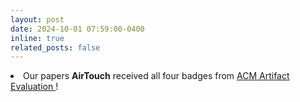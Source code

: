 ```yaml
---
layout: post
date: 2024-10-01 07:59:00-0400
inline: true
related_posts: false
---
```



<li> Our papers <b>AirTouch</b> received all four badges from <a href="https://www.acm.org/publications/policies/artifact-review-and-badging-current">ACM Artifact Evaluation </a> !</li>
